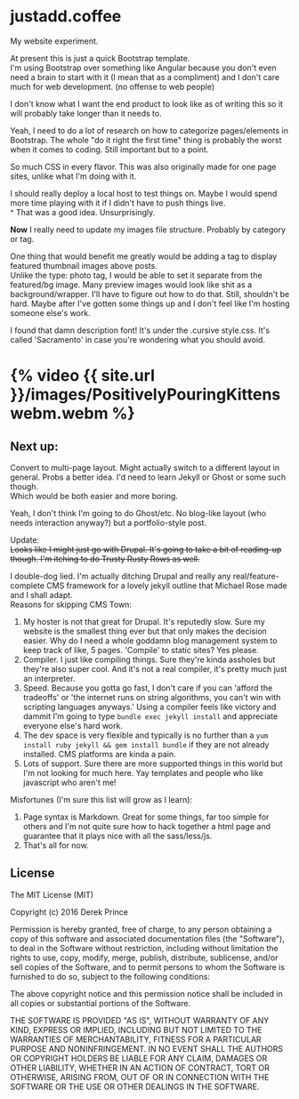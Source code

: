 # justadd.coffee
My website experiment.

At present this is just a quick Bootstrap template.  
I'm using Bootstrap over something like Angular because you don't even need a brain to start with it (I mean that as a compliment) and I don't care much for web development. (no offense to web people)

I don't know what I want the end product to look like as of writing this so it will probably take longer than it needs to.

Yeah, I need to do a lot of research on how to categorize pages/elements in Bootstrap. The whole "do it right the first time" thing is probably the worst when it comes to coding. Still important but to a point.

So much CSS in every flavor. This was also originally made for one page sites, unlike what I'm doing with it.

I should really deploy a local host to test things on. Maybe I would spend more time playing with it if I didn't have to push things live.  
^ That was a good idea. Unsurprisingly.

**Now** I really need to update my images file structure. Probably by category or tag.

One thing that would benefit me greatly would be adding a tag to display featured thumbnail images above posts.  
Unlike the type: photo tag, I would be able to set it separate from the featured/bg image. Many preview images would look like shit as a background/wrapper. I'll have to figure out how to do that. Still, shouldn't be hard. Maybe after I've gotten some things up and I don't feel like I'm hosting someone else's work.

I found that damn description font! It's under the .cursive style.css. It's called \'Sacramento\' in case you're wondering what you should avoid.

# {% video {{ site.url }}/images/PositivelyPouringKittenswebm.webm %}

## Next up:
Convert to multi-page layout. Might actually switch to a different layout in general. Probs a better idea. I'd need to learn Jekyll or Ghost or some such though.  
Which would be both easier and more boring.

Yeah, I don't think I'm going to do Ghost/etc. No blog-like layout (who needs interaction anyway?) but a portfolio-style post.

Update:  
~~Looks like I might just go with Drupal. It's going to take a bit of reading-up though. I'm itching to do Trusty Rusty Rows as well.~~

I double-dog lied. I'm actually ditching Drupal and really any real/feature-complete CMS framework for a lovely jekyll outline that Michael Rose made and I shall adapt.  
Reasons for skipping CMS Town:  
1. My hoster is not that great for Drupal. It's reputedly slow. Sure my website is the smallest thing ever but that only makes the decision easier. Why do I need a whole goddamn blog management system to keep track of like, 5 pages. 'Compile' to static sites? Yes please.
2. Compiler. I just like compiling things. Sure they're kinda assholes but they're also super cool. And it's not a real compiler, it's pretty much just an interpreter.
3. Speed. Because you gotta go fast, I don't care if you can 'afford the tradeoffs' or 'the internet runs on string algorithms, you can't win with scripting languages anyways.' Using a compiler feels like victory and dammit I'm going to type `bundle exec jekyll install` and appreciate everyone else's hard work.
4. The dev space is very flexible and typically is no further than a `yum install ruby jekyll && gem install bundle` if they are not already installed. CMS platforms are kinda a pain.
5. Lots of support. Sure there are more supported things in this world but I'm not looking for much here. Yay templates and people who like javascript who aren't me!

Misfortunes (I'm sure this list will grow as I learn):
1. Page syntax is Markdown. Great for some things, far too simple for others and I'm not quite sure how to hack together a html page and guarantee that it plays nice with all the sass/less/js.
2. That's all for now.


## License
The MIT License (MIT)

Copyright (c) 2016 Derek Prince

Permission is hereby granted, free of charge, to any person obtaining a copy
of this software and associated documentation files (the "Software"), to deal
in the Software without restriction, including without limitation the rights
to use, copy, modify, merge, publish, distribute, sublicense, and/or sell
copies of the Software, and to permit persons to whom the Software is
furnished to do so, subject to the following conditions:

The above copyright notice and this permission notice shall be included in all
copies or substantial portions of the Software.

THE SOFTWARE IS PROVIDED "AS IS", WITHOUT WARRANTY OF ANY KIND, EXPRESS OR
IMPLIED, INCLUDING BUT NOT LIMITED TO THE WARRANTIES OF MERCHANTABILITY,
FITNESS FOR A PARTICULAR PURPOSE AND NONINFRINGEMENT. IN NO EVENT SHALL THE
AUTHORS OR COPYRIGHT HOLDERS BE LIABLE FOR ANY CLAIM, DAMAGES OR OTHER
LIABILITY, WHETHER IN AN ACTION OF CONTRACT, TORT OR OTHERWISE, ARISING FROM,
OUT OF OR IN CONNECTION WITH THE SOFTWARE OR THE USE OR OTHER DEALINGS IN THE
SOFTWARE.
